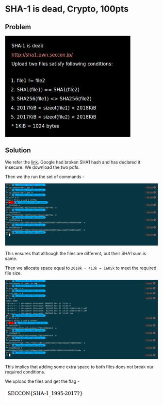 # SHA-1 is dead, Crypto, 100pts

## Problem

![](Images/SHA1Problem.png)

## Solution

We refer the [link](https://shattered.io/). Google had broken SHA1 hash and has declared it insecure. We download the two pdfs.

Then we the run the set of commands -

![](Images/sha-1.png)

This ensures that although the files are different, but their SHA1 sum is same.

Then we allocate space equal to `2018k - 413k = 1605k` to meet the required file size.

![](Images/sha-2.png)

This implies that adding some extra space to both files does not break our required conditions.

We upload the files and get the flag -

![](Images/JPEG_Flag.png)
